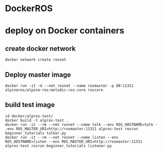 # DockerROS

# deploy on Docker containers
## create docker network
```
docker network create rosnet
```

## Deploy master image
```
docker run -it -d --net rosnet --name rosmaster -p 80:11311 alpineros/alpine-ros:melodic-ros-core roscore
```

## build test image
```
cd docker/alpros-test/
docker build -t alpros-test .
docker run -it --rm --net rosnet --name talk --env ROS_HOSTNAME=talk --env ROS_MASTER_URI=http://rosmaster:11311 alpros-test rosrun beginner_tutorials talker.py
docker run -it --rm --net rosnet --name listen --env ROS_HOSTNAME=listen --env ROS_MASTER_URI=http://rosmaster:11311 alpros-test rosrun beginner_tutorials listener.py
```

